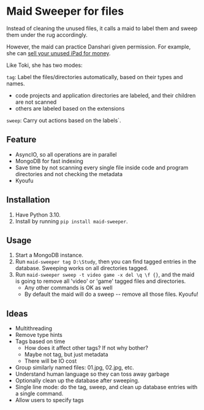 # Maid Sweeper for files

Instead of cleaning the unused files, it calls a maid to label them and sweep them under the rug accordingly.

However, the maid can practice Danshari given permission. For example, she can [sell your unused iPad for money](https://comic-days.com/episode/3269754496647364302).

Like Toki, she has two modes:

`tag`: Label the files/directories automatically, based on their types and names.

- code projects and application directories are labeled, and their children are not scanned
- others are labeled based on the extensions

`sweep`: Carry out actions based on the labels`.

## Feature

* AsyncIO, so all operations are in parallel
* MongoDB for fast indexing
* Save time by not scanning every single file inside code and program directories and not checking the metadata
* Kyoufu

## Installation

1. Have Python 3.10.
2. Install by running `pip install maid-sweeper`.

## Usage

1. Start a MongoDB instance.
2. Run `maid-sweeper tag D:\Study`, then you can find tagged entries in the database. Sweeping works on all directories tagged.
3. Run `maid-sweeper sweep -t video game -x del \q \f {}`, and the maid is going to remove all 'video' or 'game' tagged files and directories.
    * Any other commands is OK as well
    * By default the maid will do a sweep -- remove all those files. Kyoufu!

## Ideas

- Multithreading
- Remove type hints
- Tags based on time
    * How does it affect other tags? If not why bother?
    * Maybe not tag, but just metadata
    * There will be IO cost
- Group similarly named files: 01.jpg, 02.jpg, etc.
- Understand human language so they can toss away garbage
- Optionally clean up the database after sweeping.
- Single line mode: do the tag, sweep, and clean up database entries with a single command.
- Allow users to specify tags
